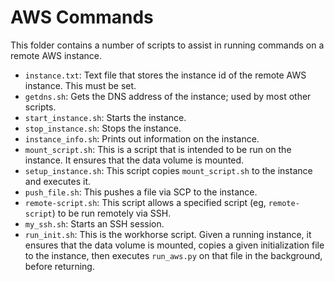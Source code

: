 # AWS Commands

This folder contains a number of scripts to assist in running commands on a remote AWS instance.

* `instance.txt`: Text file that stores the instance id of the remote AWS instance. This must be set.
* `getdns.sh`: Gets the DNS address of the instance; used by most other scripts.
* `start_instance.sh`: Starts the instance.
* `stop_instance.sh`: Stops the instance.
* `instance_info.sh`: Prints out information on the instance.
* `mount_script.sh`: This is a script that is intended to be run on the instance. It ensures that the data volume is mounted.
* `setup_instance.sh`: This script copies `mount_script.sh` to the instance and executes it.
* `push_file.sh`: This pushes a file via SCP to the instance.
* `remote-script.sh`: This script allows a specified script (eg, `remote-script`) to be run remotely via SSH.
* `my_ssh.sh`: Starts an SSH session.
* `run_init.sh`: This is the workhorse script. Given a running instance, it ensures that the data volume is mounted, copies a given initialization file to the instance, then executes `run_aws.py` on that file in the background, before returning.
